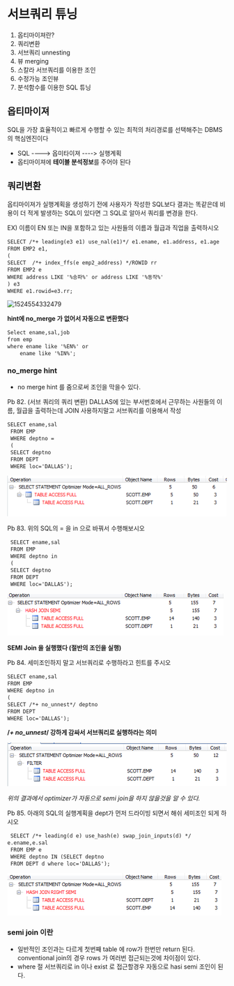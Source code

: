 # 서브쿼리 튜닝

1. 옵티마이져란?
2. 쿼리변환
3. 서브쿼리 unnesting
4. 뷰 merging
5. 스칼라 서브쿼리를 이용한 조인
6. 수정가능 조인뷰
7. 분석함수를 이용한 SQL 튜닝





## 옵티마이져

SQL을 가장 효율적이고 빠르게 수행할 수 있는 최적의 처리경로를 선택해주는 DBMS의 핵심엔진이다

* SQL ----> 옵미타이져 ----> 실행계획
* 옵티마이져에 **테이블 분석정보**를 주어야 된다





## 쿼리변환

옵티마이져가 실행계획을 생성하기 전에 사용자가 작성한 SQL보다 결과는 똑같은데 비용이 더 적게 발생하는 SQL이 있다면 그 SQL로 알아서 쿼리를 변경을 한다.



EX) 이름이 EN 또는 IN을 포함하고 있는 사원들의 이름과 월급과 직업을 출력하시오

	SELECT /*+ leading(e3 e1) use_nal(e1)*/ e1.ename, e1.address, e1.age
	FROM EMP2 e1,
	(
	SELECT  /*+ index_ffs(e emp2_address) */ROWID rr
	FROM EMP2 e
	WHERE address LIKE '%송파%' or address LIKE '%동작%'
	) e3
	WHERE e1.rowid=e3.rr;

![1524554332479](C:\Users\tbop02\AppData\Local\Temp\1524554332479.png)


**hint에 no_merge 가 없어서 자동으로 변환했다**

	Select ename,sal,job
	from emp
	where ename like '%EN%' or
		ename like '%IN%';

### no_merge hint

* no merge hint 를 줌으로써 조인을 막을수 있다.




Pb 82.  (서브 쿼리의 쿼리 변환) DALLAS에 있는 부서번호에서 근무하는 사원들의 이름, 월급을 출력하는데 JOIN 사용하지말고 서브쿼리를 이용해서 작성 

    SELECT ename,sal
     FROM EMP
     WHERE deptno =
     (
     SELECT deptno 
     FROM DEPT
     WHERE loc='DALLAS');

![1524555593300](.\subquery_tunning_image\1524555593300.png)





Pb 83. 위의  SQL의 = 을 in 으로 바꿔서 수행해보시오

	 SELECT ename,sal
	 FROM EMP
	 WHERE deptno in
	 (
	 SELECT deptno 
	 FROM DEPT
	 WHERE loc='DALLAS');

![1524555244334](.\tuning_image\media\1524555244334.png)

**SEMI Join 을 실행했다 (절반의 조인을 실행)**



Pb 84. 세미조인하지 말고 서브쿼리로 수행하라고 힌트를 주시오

	SELECT ename,sal
	FROM EMP
	WHERE deptno in
	(
	SELECT /*+ no_unnest*/ deptno 
	FROM DEPT
	WHERE loc='DALLAS');

**/*+ no_unnest*/  강하게 감싸서 서브쿼리로 실행하라는 의미**

![1524555800930](.\subquery_tunning_image\1524555800930.png)

*위의 결과에서 optimizer가 자동으로 semi join을 하지 않을것을 알 수 있다.*



Pb 85. 아래의 SQL의 실행계획을 dept가 먼저 드라이빙 되면서 해쉬 세미조인 되게 하시오

	 SELECT /*+ leading(d e) use_hash(e) swap_join_inputs(d) */ e.ename,e.sal
	 FROM EMP e
	 WHERE deptno IN (SELECT deptno 
	 FROM DEPT d where loc='DALLAS');

![1524556621091](.\subquery_tunning_image\1524556621091.png)

 



### semi join 이란

* 일반적인 조인과는 다르게 첫번째 table 에 row가 한번만 return 된다. conventional join의 경우 rows 가 여러번 접근되는것에 차이점이 있다.
* where 절 서브쿼리로 in 이나 exist 로 접근할경우 자동으로 hasi semi 조인이 된다. 

